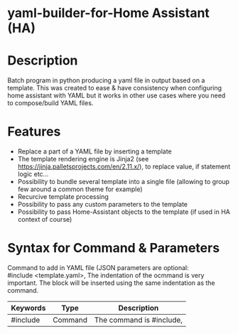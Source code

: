 # yaml-builder-for-Home Assistant (HA)

# Description

Batch program in python producing a yaml file in output based on a template. This was created to ease &amp; have consistency when configuring home assistant with YAML but it works in other use cases where you need to compose/build YAML files. 

# Features
- Replace a part of a YAML file by inserting a template
- The template rendering engine is Jinja2 (see https://jinja.palletsprojects.com/en/2.11.x/), to replace value, if statement logic etc...
- Possibility to bundle several template into a single file (allowing to group few around a common theme for example)
- Recurcive template processing
- Possibility to pass any custom parameters to the template
- Possibility to pass Home-Assistant objects to the template (if used in HA context of course)

# Syntax for Command & Parameters
Command to add in YAML file (JSON parameters are optional:   
\#include <template.yaml>,<JSON parameters>
The indentation of the ocmmand is very important. The block will be inserted using the same indentation as the command.

 | Keywords  | Type           | Description                                                                   |
 | --------- | -------------- | ------------------------------------------------------------------------------ |
 | #include  | Command        | The command is #include,<template file>, the full content of the template will be incorporated |
 | #block    | JSON Parameter | Can define one of the block inside the template to only incorporate it and not the full yaml file. It works for now on 2 levels | 
 | #jinja    | JSON Parameter | true (default) or false, this allows to disable jinja engine to run on the template |
 | END       | Command        | For debugging purpose, the reading of tthe file just stop if it reads the keywor "END"  |
 

# Example1 - Build automatically 1 automation for each "scene" of a room based on the selection done in a "input_select".
To understand the meaning of the example, you probably need to be knoweldgeable on Homa-Assistant & how its YAML configuraiton works.
In this example, with 10 lines of template + 20 lines of main code, we will generate automatically 200 lines of YAML.
I use this to have a better "semantic" view of my files and this can enforse easily consistency across similar needs (like here all automations uses the same templete, if we change the template you rebuild and have all automations adapted, no risk to forget one update.

You need one template for the automation: template1.yaml
in this case it reprends the "how" a functionality is rendered in native YAML for Home-Assistant
  
**python ../yamlbuilder.py main1.yaml output1.yaml**


 ```
 - id: 'change input select to {{ j.newstate }} for {{ j.inputselect }}'
  alias: 'change input select to {{ j.newstate }} for {{ j.inputselect }}'
  trigger:
    - platform: state
      entity_id: input_select.{{ j.inputselect }}
      to: '{{ j.newstate }}'
  action:
    - service: scene.turn_on
      entity_id: scene.scene_{{ j.room }}_{{ j.newstate }}
      
```
The main file below represents the "what to do" in a more functional way. It does not describe the "how" (this part is managed in the template above).
We pass parameters to the template using a json structure.
The main file for the builder: main1.yaml
```
#-----------------------------------------------------------------------------
# Scene activation based on input option for bureau
#-----------------------------------------------------------------------------
#include template1.yaml,{"newstate":"day"          ,"inputselect": "state_bureau", "room": "bureau"}
#include template1.yaml,{"newstate":"evening"      ,"inputselect": "state_bureau", "room": "bureau"}
#include template1.yaml,{"newstate":"homeworking"  ,"inputselect": "state_bureau", "room": "bureau"}
#include template1.yaml,{"newstate":"sleep_all"    ,"inputselect": "state_bureau", "room": "bureau"}
#include template1.yaml,{"newstate":"sleep_chronos","inputselect": "state_bureau", "room": "bureau"}
#include template1.yaml,{"newstate":"presence"     ,"inputselect": "state_bureau", "room": "bureau"}

#-----------------------------------------------------------------------------
# Scene activation based on input option for living room
#-----------------------------------------------------------------------------
#include template1.yaml,{"newstate":"all_off"      ,"inputselect": "state_salon", "room": "salon"}
#include template1.yaml,{"newstate":"presence"     ,"inputselect": "state_salon", "room": "salon"}
#include template1.yaml,{"newstate":"ready"        ,"inputselect": "state_salon", "room": "salon"}
#include template1.yaml,{"newstate":"tv_on_day"    ,"inputselect": "state_salon", "room": "salon"}
#include template1.yaml,{"newstate":"tv_on_evening","inputselect": "state_salon", "room": "salon"}
#include template1.yaml,{"newstate":"tv_off"       ,"inputselect": "state_salon", "room": "salon"}

```

# Example2 - More advanced
Look into the second example where we use the receive parameters to make some computation to position correctly several icons in a common way
inside a picture-elements.

There is also a g.json allowing to define global parameters (static) or dynamic collection of HA objects.
The static data can be accessed in templete using {{ g.<attribute> }} to get the associated value

If you need to apply a template for all sensor having regex selection on name, you need to define the IP adress of HA
 and provides a bearer token. For now, simply dapt the code at the top of yamlbuilder.yaml

Here below I define static variables (var1, var2) and dynamic lists of objects I extract from HA to allow making loop in my templates
```
{
    "automations" : "(automation.)+",
    "sensors"     : "(sensor.)+",
    "zbatteries"  : "sensor.[0-9a-f]{16}_power",
    "zhumidity"   : "sensor.[0-9a-f]{16}_humidity",
    "ztemperature": "sensor.[0-9a-f]{16}_temperature",
    "var1": "value1",
    "var2": "value2"
}
```
Here below is the template to generate alerts for all "humidity" sensors.
The "zhumidity" collection is defined here-above in the g.json file (using regex expression for selection)

```
###########################################
#
# ALERT
#
###########################################
- platform: template
  sensors:
  {% for z in g.zhumidity -%}
    {{ "  alert_" }}{{ z.entity_id[7:] }}:
      friendly_name:  {{ "\"Alert "}}{{ z.entity_id[7:] }}"
      value_template: {{ "\"{{ 'normal' if states('"}}{{ z.entity_id }}{{"') | float < 70.0 else 'heavy'}}\"" }}
      icon_template: >
        {{ "{% if states('{{ "}}{{ z.entity_id }}{{"}}') | float < 70.0 %}"}}
          mdi:thumb-up-outline
        {{ "{% else %} "}}
          mdi:alert-rhombus
        {{ "{% endif %}"}}
  {% endfor %}
```


